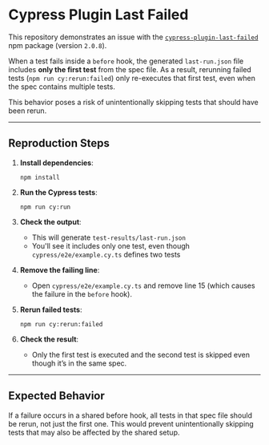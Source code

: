 # Cypress Plugin Last Failed

This repository demonstrates an issue with the [`cypress-plugin-last-failed`](https://www.npmjs.com/package/cypress-plugin-last-failed) npm package (version `2.0.8`).

When a test fails inside a `before` hook, the generated `last-run.json` file includes **only the first test** from the spec file. As a result, rerunning failed tests (`npm run cy:rerun:failed`) only re-executes that first test, even when the spec contains multiple tests.

This behavior poses a risk of unintentionally skipping tests that should have been rerun.

---

## Reproduction Steps

1. **Install dependencies**:
   ```
   npm install
   ```
2. **Run the Cypress tests**:
   ```
   npm run cy:run
   ```
3. **Check the output**:
   - This will generate `test-results/last-run.json`
   - You'll see it includes only one test, even though `cypress/e2e/example.cy.ts` defines two tests
4. **Remove the failing line**:
   - Open `cypress/e2e/example.cy.ts` and remove line 15 (which causes the failure in the `before` hook).
5. **Rerun failed tests**:
   ```
   npm run cy:rerun:failed
   ```

6. **Check the result**:
   - Only the first test is executed and the second test is skipped even though it’s in the same spec.

  ---

## Expected Behavior

  If a failure occurs in a shared before hook, all tests in that spec file should be rerun, not just the first one. This would prevent unintentionally skipping tests that may also be affected by the shared setup.
